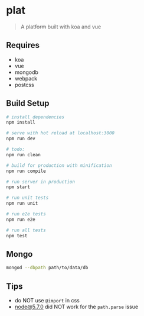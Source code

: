 # plat

> A plat<del>form</del> built with koa and vue

## Requires

- koa
- vue
- mongodb
- webpack
- postcss

## Build Setup

``` bash
# install dependencies
npm install

# serve with hot reload at localhost:3000
npm run dev

# todo:
npm run clean

# build for production with minification
npm run compile

# run server in production
npm start

# run unit tests
npm run unit

# run e2e tests
npm run e2e

# run all tests
npm test
```

## Mongo

``` bash
mongod --dbpath path/to/data/db
```

## Tips

- do NOT use `@import` in css
- node@5.7.0 did NOT work for the `path.parse` issue
